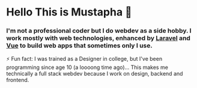 <!--
**aboustayyef/aboustayyef** is a ✨ _special_ ✨ repository because its `README.md` (this file) appears on your GitHub profile.

Here are some ideas to get you started:

- 🔭 I’m currently working on ...
- 🌱 I’m currently learning ...
- 👯 I’m looking to collaborate on ...
- 🤔 I’m looking for help with ...
- 💬 Ask me about ...
- 📫 How to reach me: ...
- 😄 Pronouns: ...
- ⚡ Fun fact: ...
-->

# Hello This is Mustapha 👋 #
### I'm not a professional coder but I do webdev as a side hobby. I work mostly with web technologies, enhanced by [Laravel](https://laravel.com) and [Vue](https://vuejs.org/) to build web apps that sometimes only I use.  ###


⚡ Fun fact: I was trained as a Designer in college, but I've been programming since age 10 (a loooong time ago)... This makes me technically a full stack webdev because I work on design, backend and frontend.
